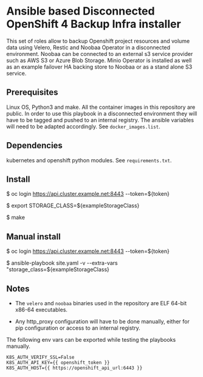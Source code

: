 # Ansible based Disconnected OpenShift 4 Backup Infra installer

This set of roles allow to backup Openshift project resources and volume data using Velero, Restic and Noobaa Operator in a disconnected environment. Noobaa can be connected to an external s3 service provider such as AWS S3 or Azure Blob Storage.
Minio Operator is installed as well as an example failover HA backing store to Noobaa or as a stand alone S3 service.

## Prerequisites

Linux OS, Python3 and make. 
All the container images in this repository are public. In order to use this playbook in a disconnected environment they will have to be tagged and pushed to an internal registry. The ansible variables will need to be adapted accordingly. See `docker_images.list`.

## Dependencies

kubernetes and openshift python modules. See `requirements.txt`.

## Install

$ oc login https://api.cluster.example.net:8443 --token=${token}

$ export STORAGE_CLASS=${exampleStorageClass}

$ make 

 
 
## Manual install

$ oc login https://api.cluster.example.net:8443 --token=${token}

$ ansible-playbook site.yaml -v --extra-vars "storage_class=${exampleStorageClass}


## Notes

* The `velero` and `noobaa` binaries used in the repository are ELF 64-bit x86-64 executables.

* Any http_proxy configuration will have to be done manually, either for pip configuration or access to an internal registry.


The following env vars can be exported while testing the playbooks manually.
```
K8S_AUTH_VERIFY_SSL=False
K8S_AUTH_API_KEY={{ openshift_token }}
K8S_AUTH_HOST={{ https://openshift_api_url:6443 }}
```
